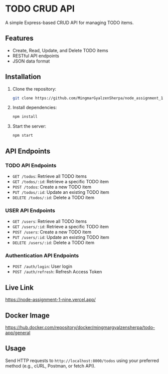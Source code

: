 # TODO CRUD API

A simple Express-based CRUD API for managing TODO items.

## Features

- Create, Read, Update, and Delete TODO items
- RESTful API endpoints
- JSON data format

## Installation

1. Clone the repository:
   ```bash
   git clone https://github.com/MingmarGyalzenSherpa/node_assignment_1.git
   ```
2. Install dependencies:
   ```bash
   npm install
   ```
3. Start the server:
   ```bash
   npm start
   ```

## API Endpoints

### TODO API Endpoints

- `GET /todos`: Retrieve all TODO items
- `GET /todos/:id`: Retrieve a specific TODO item
- `POST /todos`: Create a new TODO item
- `PUT /todos/:id`: Update an existing TODO item
- `DELETE /todos/:id`: Delete a TODO item

### USER API Endpoints

- `GET /users`: Retrieve all TODO items
- `GET /users/:id`: Retrieve a specific TODO item
- `POST /users`: Create a new TODO item
- `PUT /users/:id`: Update an existing TODO item
- `DELETE /users/:id`: Delete a TODO item

### Authentication API Endpoints

- `POST /auth/login`: User login
- `POST /auth/refresh`: Refresh Access Token

## Live Link

https://node-assignment-1-nine.vercel.app/

## Docker Image

https://hub.docker.com/repository/docker/mingmargyalzensherpa/todo-app/general

## Usage

Send HTTP requests to `http://localhost:8000/todos` using your preferred method (e.g., cURL, Postman, or fetch API).
